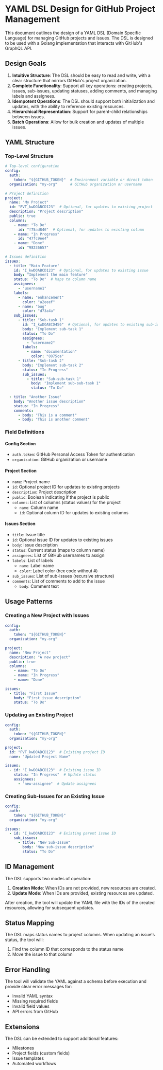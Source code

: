 # YAML DSL Design for GitHub Project Management

This document outlines the design of a YAML DSL (Domain Specific Language) for managing GitHub projects and issues. The DSL is designed to be used with a Golang implementation that interacts with GitHub's GraphQL API.

## Design Goals

1. **Intuitive Structure**: The DSL should be easy to read and write, with a clear structure that mirrors GitHub's project organization.
2. **Complete Functionality**: Support all key operations: creating projects, issues, sub-issues, updating statuses, adding comments, and managing labels and assignees.
3. **Idempotent Operations**: The DSL should support both initialization and updates, with the ability to reference existing resources.
4. **Hierarchical Representation**: Support for parent-child relationships between issues.
5. **Batch Operations**: Allow for bulk creation and updates of multiple issues.

## YAML Structure

### Top-Level Structure

```yaml
# Top-level configuration
config:
  auth:
    token: "${GITHUB_TOKEN}"  # Environment variable or direct token
  organization: "my-org"      # GitHub organization or username
  
# Project definition
project:
  name: "My Project"
  id: "PVT_kwDOABCD123"  # Optional, for updates to existing project
  description: "Project description"
  public: true
  columns:
    - name: "To Do"
      id: "f75ad846"  # Optional, for updates to existing column
    - name: "In Progress"
      id: "47fc9ee4"
    - name: "Done"
      id: "98236657"
  
# Issues definition
issues:
  - title: "Main Feature"
    id: "I_kwDOABCD123"  # Optional, for updates to existing issue
    body: "Implement the main feature"
    status: "To Do"  # Maps to column name
    assignees:
      - "username1"
    labels:
      - name: "enhancement"
        color: "a2eeef"
      - name: "bug"
        color: "d73a4a"
    sub_issues:
      - title: "Sub-task 1"
        id: "I_kwDOABCD456"  # Optional, for updates to existing sub-issue
        body: "Implement sub-task 1"
        status: "To Do"
        assignees:
          - "username2"
        labels:
          - name: "documentation"
            color: "0075ca"
      - title: "Sub-task 2"
        body: "Implement sub-task 2"
        status: "In Progress"
        sub_issues:
          - title: "Sub-sub-task 1"
            body: "Implement sub-sub-task 1"
            status: "To Do"
  
  - title: "Another Issue"
    body: "Another issue description"
    status: "In Progress"
    comments:
      - body: "This is a comment"
      - body: "This is another comment"
```

### Field Definitions

#### Config Section

- `auth.token`: GitHub Personal Access Token for authentication
- `organization`: GitHub organization or username

#### Project Section

- `name`: Project name
- `id`: Optional project ID for updates to existing projects
- `description`: Project description
- `public`: Boolean indicating if the project is public
- `columns`: List of columns (status values) for the project
  - `name`: Column name
  - `id`: Optional column ID for updates to existing columns

#### Issues Section

- `title`: Issue title
- `id`: Optional issue ID for updates to existing issues
- `body`: Issue description
- `status`: Current status (maps to column name)
- `assignees`: List of GitHub usernames to assign
- `labels`: List of labels
  - `name`: Label name
  - `color`: Label color (hex code without #)
- `sub_issues`: List of sub-issues (recursive structure)
- `comments`: List of comments to add to the issue
  - `body`: Comment text

## Usage Patterns

### Creating a New Project with Issues

```yaml
config:
  auth:
    token: "${GITHUB_TOKEN}"
  organization: "my-org"
  
project:
  name: "New Project"
  description: "A new project"
  public: true
  columns:
    - name: "To Do"
    - name: "In Progress"
    - name: "Done"
  
issues:
  - title: "First Issue"
    body: "First issue description"
    status: "To Do"
```

### Updating an Existing Project

```yaml
config:
  auth:
    token: "${GITHUB_TOKEN}"
  organization: "my-org"
  
project:
  id: "PVT_kwDOABCD123"  # Existing project ID
  name: "Updated Project Name"
  
issues:
  - id: "I_kwDOABCD123"  # Existing issue ID
    status: "In Progress"  # Update status
    assignees:
      - "new-assignee"  # Update assignees
```

### Creating Sub-Issues for an Existing Issue

```yaml
config:
  auth:
    token: "${GITHUB_TOKEN}"
  organization: "my-org"
  
issues:
  - id: "I_kwDOABCD123"  # Existing parent issue ID
    sub_issues:
      - title: "New Sub-Issue"
        body: "New sub-issue description"
        status: "To Do"
```

## ID Management

The DSL supports two modes of operation:

1. **Creation Mode**: When IDs are not provided, new resources are created.
2. **Update Mode**: When IDs are provided, existing resources are updated.

After creation, the tool will update the YAML file with the IDs of the created resources, allowing for subsequent updates.

## Status Mapping

The DSL maps status names to project columns. When updating an issue's status, the tool will:

1. Find the column ID that corresponds to the status name
2. Move the issue to that column

## Error Handling

The tool will validate the YAML against a schema before execution and provide clear error messages for:

- Invalid YAML syntax
- Missing required fields
- Invalid field values
- API errors from GitHub

## Extensions

The DSL can be extended to support additional features:

- Milestones
- Project fields (custom fields)
- Issue templates
- Automated workflows
